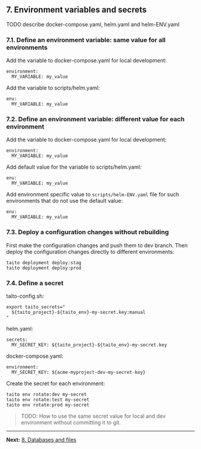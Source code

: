 ## 7. Environment variables and secrets

TODO describe docker-compose.yaml, helm.yaml and helm-ENV.yaml

### 7.1. Define an environment variable: same value for all environments

Add the variable to docker-compose.yaml for local development:

```
environment:
  MY_VARIABLE: my_value
```

Add the variable to scripts/helm.yaml:

```
env:
  MY_VARIABLE: my_value
```

### 7.2. Define an environment variable: different value for each environment

Add the variable to docker-compose.yaml for local development:

```
environment:
  MY_VARIABLE: my_value
```

Add default value for the variable to scripts/helm.yaml:

```
env:
  MY_VARIABLE: my_value
```

Add environment specific value to `scripts/helm-ENV.yaml` file for such environments that do not use the default value:

```
env:
  MY_VARIABLE: my_value
```

### 7.3. Deploy a configuration changes without rebuilding

First make the configuration changes and push them to dev branch. Then deploy the configuration changes directly to different environments:

```
taito deployment deploy:stag
taito deployment deploy:prod
```

### 7.4. Define a secret

taito-config.sh:

```
export taito_secrets="
  ${taito_project}-${taito_env}-my-secret.key:manual
"
```

helm.yaml:

```
secrets:
  MY_SECRET_KEY: ${taito_project}-${taito_env}-my-secret.key
```

docker-compose.yaml:

```
environment:
  MY_SECRET_KEY: ${acme-myproject-dev-my-secret-key}
```

Create the secret for each environment:

```
taito env rotate:dev my-secret
taito env rotate:test my-secret
taito env rotate:prod my-secret
```

> TODO: How to use the same secret value for local and dev environment without committing it to git.

---

**Next:** [8. Databases and files](08-databases-and-files.md)
